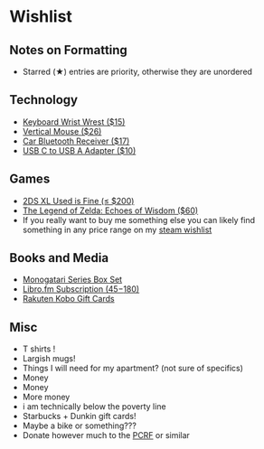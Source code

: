 # Wishlist

## Notes on Formatting

- Starred (★) entries are priority, otherwise they are unordered

## Technology

- [Keyboard Wrist Wrest ($15)](https://www.amazon.com/HyperX-Wrist-Rest-Anti-Slip-Ergonomic/dp/B07GP7JXQY)
- [Vertical Mouse ($26)](https://www.amazon.com/Anker-Wireless-Vertical-Ergonomic-Optical/dp/B00BIFNTMC/)
- [Car Bluetooth Receiver ($17)](https://www.amazon.com/Upgraded-Bluetooth-Cancelling-Headphones-Hands-Free/dp/B08KY684PB/)
- [USB C to USB A Adapter ($10)](https://www.amazon.com/Female-Adapter-Charger-Airpods-Samsung/dp/B079LYHNSR)

## Games

- [2DS XL Used is Fine (&le; $200)](https://www.amazon.com/dp/B075BD7RYX/ref=twister_B075MJLB5B?_encoding=UTF8&psc=1)
- [The Legend of Zelda: Echoes of Wisdom ($60)](https://www.nintendo.com/us/store/products/the-legend-of-zelda-echoes-of-wisdom-119253/)
- If you really want to buy me something else you can likely find
something in any price range on my [steam wishlist](https://store.steampowered.com/wishlist/profiles/76561198130985823/#sort=order)

## Books and Media

- [Monogatari Series Box Set](https://www.amazon.com/MONOGATARI-Box-Set-Limited-NISIOISIN/dp/1947194399/)
- [Libro.fm Subscription ($45-$180)](https://libro.fm/gift)
- [Rakuten Kobo Gift Cards](https://www.kobo.com/us/en/p/giftcards )

## Misc

- T shirts !
- Largish mugs!
- Things I will need for my apartment? (not sure of specifics)
- Money
- Money
- More money
- i am technically below the poverty line
- Starbucks + Dunkin gift cards!
- Maybe a bike or something???
- Donate however much to the [PCRF](https://www.pcrf.net/) or similar

